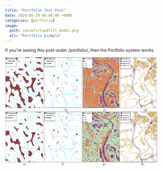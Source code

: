 ```yaml
---
title: "Portfolio Test Post"
date: 2024-06-20 00:00:00 +0000
categories: [portfolio]
image:
  path: /assets/landfill_model.png
  alt: "Portfolio Example"
---
```


If you're seeing this post under /portfolio/, then the Portfolio system works.

![Map](/assets/landfill_model.png)
